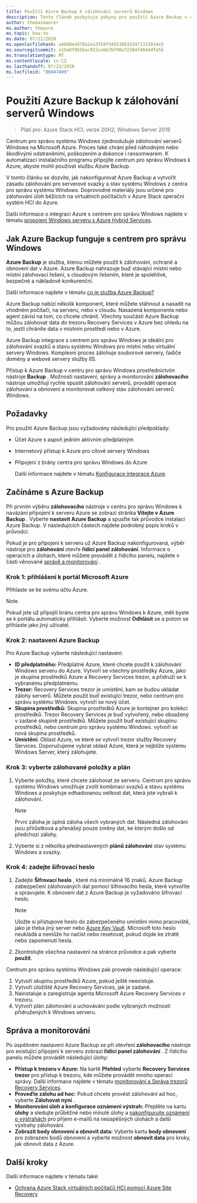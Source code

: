 ```yaml
---
title: Použití Azure Backup k zálohování serverů Windows
description: Tento článek poskytuje pokyny pro použití Azure Backup v centru pro správu Windows k zálohování serverů Windows.
author: thomasmaurer
ms.author: thmaure
ms.topic: how-to
ms.date: 07/21/2020
ms.openlocfilehash: a4668e4d78a2ea3fb9f94913863d3471313034e5
ms.sourcegitcommit: a15a0f955bac922cebb7bf90a72384fd84ddfe56
ms.translationtype: MT
ms.contentlocale: cs-CZ
ms.lasthandoff: 07/22/2020
ms.locfileid: "86947499"
---
```

# <a name="use-azure-backup-to-back-up-windows-servers"></a>Použití Azure Backup k zálohování serverů Windows

>Platí pro: Azure Stack HCI, verze 20H2; Windows Server 2019

Centrum pro správu systému Windows zjednodušuje zálohování serverů Windows na Microsoft Azure. Proces také chrání před náhodnými nebo škodlivými odstraněními, poškozením a dokonce i ransomwarem. K automatizaci instalačního programu připojíte centrum pro správu Windows k Azure, abyste mohli používat službu Azure Backup.

V tomto článku se dozvíte, jak nakonfigurovat Azure Backup a vytvořit zásadu zálohování pro serverové svazky a stav systému Windows z centra pro správu systému Windows. Doprovodné materiály jsou určené pro zálohování úloh běžících na virtuálních počítačích v Azure Stack operační systém HCI do Azure.

Další informace o integraci Azure s centrem pro správu Windows najdete v tématu [propojení Windows serveru s Azure Hybrid Services](/windows-server/manage/windows-admin-center/azure/).

## <a name="how-azure-backup-works-with-windows-admin-center"></a>Jak Azure Backup funguje s centrem pro správu Windows
**Azure Backup** je služba, kterou můžete použít k zálohování, ochraně a obnovení dat v Azure. Azure Backup nahrazuje buď stávající místní nebo místní zálohovací řešení, s cloudovým řešením, které je spolehlivé, bezpečné a nákladově konkurenční.

Další informace najdete v tématu [co je služba Azure Backup?](/azure/backup/backup-overview)

Azure Backup nabízí několik komponent, které můžete stáhnout a nasadit na vhodném počítači, na serveru, nebo v cloudu. Nasazená komponenta nebo agent závisí na tom, co chcete chránit. Všechny součásti Azure Backup můžou zálohovat data do trezoru Recovery Services v Azure bez ohledu na to, jestli chráníte data v místním prostředí nebo v Azure.

Azure Backup integrace s centrem pro správu Windows je ideální pro zálohování svazků a stavu systému Windows pro místní nebo virtuální servery Windows. Komplexní proces zálohuje souborové servery, řadiče domény a webové servery služby IIS.

Přístup k Azure Backup v centru pro správu Windows prostřednictvím nástroje **Backup** . Možnosti nastavení, správy a monitorování **zálohovacího** nástroje umožňují rychle spustit zálohování serverů, provádět operace zálohování a obnovení a monitorovat celkový stav zálohování serverů Windows.

## <a name="prerequisites"></a>Požadavky
Pro použití Azure Backup jsou vyžadovány následující předpoklady:
- Účet Azure s aspoň jedním aktivním předplatným
- Internetový přístup k Azure pro cílové servery Windows
- Připojení z brány centra pro správu Windows do Azure

    Další informace najdete v tématu [Konfigurace integrace Azure](/windows-server/manage/windows-admin-center/azure/azure-integration).

## <a name="getting-started-with-azure-backup"></a>Začínáme s Azure Backup
Při prvním výběru **zálohovacího** nástroje v centru pro správu Windows k navázání připojení k serveru Azure se zobrazí stránka **Vítejte v Azure Backup** . Vyberte **nastavit Azure Backup** a spusťte tak průvodce instalací Azure Backup. V následujících částech najdete podrobný popis kroků v průvodci.

Pokud je pro připojení k serveru už Azure Backup nakonfigurovaná, výběr nástroje pro **zálohování** otevře **řídicí panel zálohování**. Informace o operacích a úlohách, které můžete provádět z řídicího panelu, najdete v části věnované [správě a monitorování](#management-and-monitoring) .

### <a name="step-1-log-on-to-the-microsoft-azure-portal"></a>Krok 1: přihlášení k portál Microsoft Azure
Přihlaste se ke svému účtu Azure.

> [!NOTE]
> Pokud jste už připojili bránu centra pro správu Windows k Azure, měli byste se k portálu automaticky přihlásit. Vyberte možnost **Odhlásit** se a potom se přihlaste jako jiný uživatel.

### <a name="step-2-set-up-azure-backup"></a>Krok 2: nastavení Azure Backup
Pro Azure Backup vyberte následující nastavení:
- **ID předplatného:** Předplatné Azure, které chcete použít k zálohování Windows serveru do Azure. Vytvoří se všechny prostředky Azure, jako je skupina prostředků Azure a Recovery Services trezor, a přidruží se k vybranému předplatnému.
- **Trezor:** Recovery Services trezor je umístění, kam se budou ukládat zálohy serverů. Můžete použít buď existující trezor, nebo centrum pro správu systému Windows. vytvoří se nový účet.  
- **Skupina prostředků:** Skupina prostředků Azure je kontejner pro kolekci prostředků. Trezor Recovery Services je buď vytvořený, nebo obsažený v zadané skupině prostředků. Můžete použít buď existující skupinu prostředků, nebo centrum pro správu systému Windows. vytvoří se nová skupina prostředků.
- **Umístění:** Oblast Azure, ve které se vytvoří trezor služby Recovery Services. Doporučujeme vybrat oblast Azure, která je nejblíže systému Windows Server, který zálohujete.

### <a name="step-3-select-backup-items-and-schedule"></a>Krok 3: vyberte zálohované položky a plán
1. Vyberte položky, které chcete zálohovat ze serveru. Centrum pro správu systému Windows umožňuje zvolit kombinaci svazků a stavu systému Windows a poskytuje odhadovanou velikost dat, která jste vybrali k zálohování.

    > [!NOTE]
    > První záloha je úplná záloha všech vybraných dat. Následná zálohování jsou přírůstková a přenášejí pouze změny dat, ke kterým došlo od předchozí zálohy.

1. Vyberte si z několika přednastavených **plánů zálohování** stav systému Windows a svazky.

### <a name="step-4-enter-an-encryption-passphrase"></a>Krok 4: zadejte šifrovací heslo
1. Zadejte **Šifrovací heslo** , které má minimálně 16 znaků. Azure Backup zabezpečení zálohovaných dat pomocí šifrovacího hesla, které vytvoříte a spravujete. K obnovení dat z Azure Backup je vyžadováno šifrovací heslo.

    > [!NOTE]
    > Uložte si přístupové heslo do zabezpečeného umístění mimo pracoviště, jako je třeba jiný server nebo [Azure Key Vault](/azure/key-vault/quick-create-portal). Microsoft toto heslo neukládá a nemůže ho načíst nebo resetovat, pokud dojde ke ztrátě nebo zapomenutí hesla.

1. Zkontrolujte všechna nastavení na stránce průvodce a pak vyberte **použít**.

Centrum pro správu systému Windows pak provede následující operace:
1. Vytvoří skupinu prostředků Azure, pokud ještě neexistuje.
1. Vytvoří úložiště Azure Recovery Services, jak je zadané.
1. Nainstaluje a zaregistruje agenta Microsoft Azure Recovery Services v trezoru.
1. Vytvoří plán zálohování a uchovávání podle vybraných možností přidružených k Windows serveru.

## <a name="management-and-monitoring"></a>Správa a monitorování
Po úspěšném nastavení Azure Backup se při otevření **zálohovacího** nástroje pro existující připojení k serveru zobrazí **řídicí panel zálohování** . Z řídicího panelu můžete provádět následující úlohy:
- **Přístup k trezoru v Azure:** Na kartě **Přehled** vyberte  **Recovery Services trezor** pro přístup k trezoru, kde můžete provádět mnoho operací správy. Další informace najdete v tématu [monitorování a Správa trezorů Recovery Services](/azure/backup/backup-azure-manage-windows-server).
- **Proveďte zálohu ad hoc:** Pokud chcete provést zálohování ad hoc, vyberte **Zálohovat nyní** . 
- **Monitorování úloh a konfigurace oznámení výstrah:** Přejděte na kartu **úlohy** a sledujte průběžné nebo minulé úlohy a [nakonfigurujte oznámení o výstrahách](/azure/backup/backup-azure-manage-windows-server#configuring-notifications-for-alerts) pro příjem e-mailů na neúspěšných úlohách a další výstrahy zálohování.
- **Zobrazit body obnovení a obnovit data:** Vyberte kartu **body obnovení** pro zobrazení bodů obnovení a vyberte možnost **obnovit data** pro kroky, jak obnovit data z Azure.

## <a name="next-steps"></a>Další kroky
Další informace najdete v tématu také:
- [Ochrana Azure Stack virtuálních počítačů HCI pomocí Azure Site Recovery](./azure-site-recovery.md)
